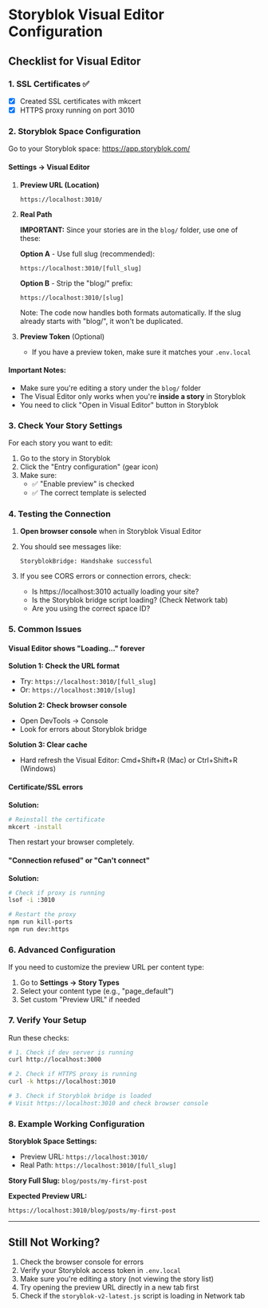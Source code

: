 # Storyblok Visual Editor Configuration

## Checklist for Visual Editor

### 1. SSL Certificates ✅
- [x] Created SSL certificates with mkcert
- [x] HTTPS proxy running on port 3010

### 2. Storyblok Space Configuration

Go to your Storyblok space: https://app.storyblok.com/

#### Settings → Visual Editor

1. **Preview URL (Location)**
   ```
   https://localhost:3010/
   ```

2. **Real Path**
   
   **IMPORTANT:** Since your stories are in the `blog/` folder, use one of these:
   
   **Option A** - Use full slug (recommended):
   ```
   https://localhost:3010/[full_slug]
   ```
   
   **Option B** - Strip the "blog/" prefix:
   ```
   https://localhost:3010/[slug]
   ```
   
   Note: The code now handles both formats automatically. If the slug already starts with "blog/", it won't be duplicated.

3. **Preview Token** (Optional)
   - If you have a preview token, make sure it matches your `.env.local`

#### Important Notes:

- Make sure you're editing a story under the `blog/` folder
- The Visual Editor only works when you're **inside a story** in Storyblok
- You need to click "Open in Visual Editor" button in Storyblok

### 3. Check Your Story Settings

For each story you want to edit:

1. Go to the story in Storyblok
2. Click the "Entry configuration" (gear icon)
3. Make sure:
   - ✅ "Enable preview" is checked
   - ✅ The correct template is selected

### 4. Testing the Connection

1. **Open browser console** when in Storyblok Visual Editor
2. You should see messages like:
   ```
   StoryblokBridge: Handshake successful
   ```

3. If you see CORS errors or connection errors, check:
   - Is https://localhost:3010 actually loading your site?
   - Is the Storyblok bridge script loading? (Check Network tab)
   - Are you using the correct space ID?

### 5. Common Issues

#### Visual Editor shows "Loading..." forever

**Solution 1: Check the URL format**
- Try: `https://localhost:3010/[full_slug]`
- Or: `https://localhost:3010/[slug]`

**Solution 2: Check browser console**
- Open DevTools → Console
- Look for errors about Storyblok bridge

**Solution 3: Clear cache**
- Hard refresh the Visual Editor: Cmd+Shift+R (Mac) or Ctrl+Shift+R (Windows)

#### Certificate/SSL errors

**Solution:**
```bash
# Reinstall the certificate
mkcert -install
```

Then restart your browser completely.

#### "Connection refused" or "Can't connect"

**Solution:**
```bash
# Check if proxy is running
lsof -i :3010

# Restart the proxy
npm run kill-ports
npm run dev:https
```

### 6. Advanced Configuration

If you need to customize the preview URL per content type:

1. Go to **Settings → Story Types**
2. Select your content type (e.g., "page_default")
3. Set custom "Preview URL" if needed

### 7. Verify Your Setup

Run these checks:

```bash
# 1. Check if dev server is running
curl http://localhost:3000

# 2. Check if HTTPS proxy is running
curl -k https://localhost:3010

# 3. Check if Storyblok bridge is loaded
# Visit https://localhost:3010 and check browser console
```

### 8. Example Working Configuration

**Storyblok Space Settings:**
- Preview URL: `https://localhost:3010/`
- Real Path: `https://localhost:3010/[full_slug]`

**Story Full Slug:** `blog/posts/my-first-post`

**Expected Preview URL:**
```
https://localhost:3010/blog/posts/my-first-post
```

---

## Still Not Working?

1. Check the browser console for errors
2. Verify your Storyblok access token in `.env.local`
3. Make sure you're editing a story (not viewing the story list)
4. Try opening the preview URL directly in a new tab first
5. Check if the `storyblok-v2-latest.js` script is loading in Network tab
